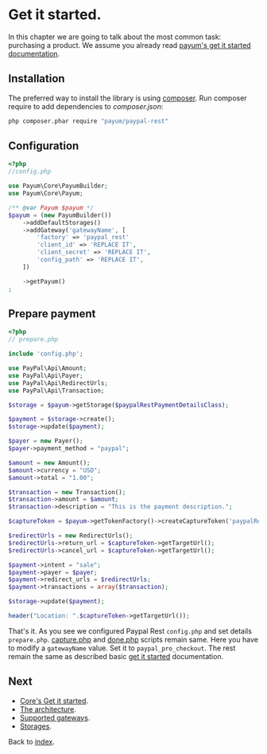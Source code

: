 # Get it started.

In this chapter we are going to talk about the most common task: purchasing a product.
We assume you already read [payum's get it started documentation](https://github.com/Payum/Core/blob/master/Resources/docs/get-it-started.md).

## Installation

The preferred way to install the library is using [composer](http://getcomposer.org/).
Run composer require to add dependencies to _composer.json_:

```bash
php composer.phar require "payum/paypal-rest"
```

## Configuration

```php
<?php
//config.php

use Payum\Core\PayumBuilder;
use Payum\Core\Payum;

/** @var Payum $payum */
$payum = (new PayumBuilder())
    ->addDefaultStorages()
    ->addGateway('gatewayName', [
        'factory' => 'paypal_rest'
        'client_id' => 'REPLACE IT',
        'client_secret' => 'REPLACE IT',
        'config_path' => 'REPLACE IT',
    ])

    ->getPayum()
;
```

## Prepare payment

```php
<?php
// prepare.php

include 'config.php';

use PayPal\Api\Amount;
use PayPal\Api\Payer;
use PayPal\Api\RedirectUrls;
use PayPal\Api\Transaction;

$storage = $payum->getStorage($paypalRestPaymentDetailsClass);

$payment = $storage->create();
$storage->update($payment);

$payer = new Payer();
$payer->payment_method = "paypal";

$amount = new Amount();
$amount->currency = "USD";
$amount->total = "1.00";

$transaction = new Transaction();
$transaction->amount = $amount;
$transaction->description = "This is the payment description.";

$captureToken = $payum->getTokenFactory()->createCaptureToken('paypalRest', $payment, 'create_recurring_payment.php');

$redirectUrls = new RedirectUrls();
$redirectUrls->return_url = $captureToken->getTargetUrl();
$redirectUrls->cancel_url = $captureToken->getTargetUrl();

$payment->intent = "sale";
$payment->payer = $payer;
$payment->redirect_urls = $redirectUrls;
$payment->transactions = array($transaction);

$storage->update($payment);

header("Location: ".$captureToken->getTargetUrl());
```

That's it. As you see we configured Paypal Rest `config.php` and set details `prepare.php`.
[capture.php](https://github.com/Payum/Payum/blob/master/src/Payum/Core/Resources/docs/scripts/capture-script.md) and [done.php](https://github.com/Payum/Payum/blob/master/src/Payum/Core/Resources/docs/scripts/done-script.md) scripts remain same.
Here you have to modify a `gatewayName` value. Set it to `paypal_pro_checkout`. The rest remain the same as described basic [get it started](https://github.com/Payum/Core/blob/master/Resources/docs/get-it-started.md) documentation.

## Next

* [Core's Get it started](https://github.com/Payum/Core/blob/master/Resources/docs/get-it-started.md).
* [The architecture](https://github.com/Payum/Core/blob/master/Resources/docs/the-architecture.md).
* [Supported gateways](https://github.com/Payum/Core/blob/master/Resources/docs/supported-gateways.md).
* [Storages](https://github.com/Payum/Core/blob/master/Resources/docs/storages.md).

Back to [index](index.md).
